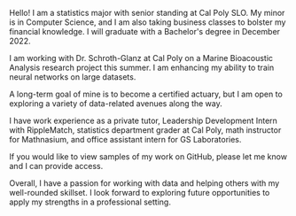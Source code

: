 Hello! I am a statistics major with senior standing at Cal Poly SLO. My minor is in Computer Science, and I am also taking business classes to bolster my financial knowledge. I will graduate with a Bachelor's degree in December 2022.

I am working with Dr. Schroth-Glanz at Cal Poly on a Marine Bioacoustic Analysis research project this summer. I am enhancing my ability to train neural networks on large datasets.

A long-term goal of mine is to become a certified actuary, but I am open to exploring a variety of data-related avenues along the way.

I have work experience as a private tutor, Leadership Development Intern with RippleMatch, statistics department grader at Cal Poly, math instructor for Mathnasium, and office assistant intern for GS Laboratories.

If you would like to view samples of my work on GitHub, please let me know and I can provide access.

Overall, I have a passion for working with data and helping others with my well-rounded skillset. I look forward to exploring future opportunities to apply my strengths in a professional setting.

